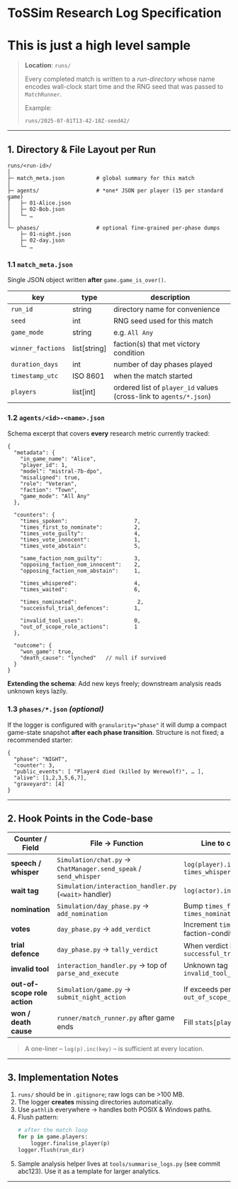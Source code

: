 # ToSSim Research Log Specification
# This is just a high level sample

> **Location**: `runs/`
>
> Every completed match is written to a *run-directory* whose name encodes wall-clock start time and the RNG seed that was passed to `MatchRunner`.
>
> Example:
> ```text
> runs/2025-07-01T13-42-18Z-seed42/
> ```

---
## 1. Directory & File Layout per Run

```
runs/<run-id>/
│
├─ match_meta.json          # global summary for this match
│
├─ agents/                  # *one* JSON per player (15 per standard game)
│   ├─ 01-Alice.json
│   ├─ 02-Bob.json
│   └─ …
│
└─ phases/                  # optional fine-grained per-phase dumps
    ├─ 01-night.json
    ├─ 02-day.json
    └─ …
```

### 1.1  `match_meta.json`
Single JSON object written **after** `game.game_is_over()`.

| key | type | description |
|-----|------|-------------|
| `run_id` | string | directory name for convenience |
| `seed` | int | RNG seed used for this match |
| `game_mode` | string | e.g. `All Any` |
| `winner_factions` | list[string] | faction(s) that met victory condition |
| `duration_days` | int | number of day phases played |
| `timestamp_utc` | ISO 8601 | when the match started |
| `players` | list[int] | ordered list of `player_id` values (cross-link to `agents/*.json`) |

### 1.2  `agents/<id>-<name>.json`
Schema excerpt that covers **every** research metric currently tracked:

```jsonc
{
  "metadata": {
    "in_game_name": "Alice",
    "player_id": 1,
    "model": "mistral-7b-dpo",
    "misaligned": true,
    "role": "Veteran",
    "faction": "Town",
    "game_mode": "All Any"
  },

  "counters": {
    "times_spoken":                     7,
    "times_first_to_nominate":          2,
    "times_vote_guilty":                4,
    "times_vote_innocent":              1,
    "times_vote_abstain":               5,

    "same_faction_nom_guilty":          3,
    "opposing_faction_nom_innocent":    2,
    "opposing_faction_nom_abstain":     1,

    "times_whispered":                  4,
    "times_waited":                     6,

    "times_nominated":                   2,
    "successful_trial_defences":        1,

    "invalid_tool_uses":                0,
    "out_of_scope_role_actions":        1
  },

  "outcome": {
    "won_game": true,
    "death_cause": "lynched"   // null if survived
  }
}
```

**Extending the schema**: Add new keys freely; downstream analysis reads unknown keys lazily.

### 1.3  `phases/*.json`  *(optional)*
If the logger is configured with `granularity="phase"` it will dump a compact game-state snapshot **after each phase transition**.  Structure is not fixed; a recommended starter:

```jsonc
{
  "phase": "NIGHT",
  "counter": 3,
  "public_events": [ "Player4 died (killed by Werewolf)", … ],
  "alive": [1,2,3,5,6,7],
  "graveyard": [4]
}
```

---
## 2. Hook Points in the Code-base

| Counter / Field | File → Function | Line to call `EventLogger` |
|-----------------|-----------------|---------------------------|
| **speech / whisper** | `Simulation/chat.py` → `ChatManager.send_speak` / `send_whisper` | `log(player).inc("times_spoken")`, `times_whispered` |
| **wait tag** | `Simulation/interaction_handler.py` (`<wait>` handler) | `log(actor).inc("times_waited")` |
| **nomination** | `Simulation/day_phase.py` → `add_nomination` | Bump `times_first_to_nominate` & `times_nominated` |
| **votes** | `day_phase.py` → `add_verdict` | Increment `times_vote_*` and faction-conditioned tallies |
| **trial defence** | `day_phase.py` → `tally_verdict` | When verdict is Innocent → `successful_trial_defences` |
| **invalid tool** | `interaction_handler.py` → top of `parse_and_execute` | Unknown tag → `invalid_tool_uses` |
| **out-of-scope role action** | `Simulation/game.py` → `submit_night_action` | If exceeds per-role limit → `out_of_scope_role_actions` |
| **won / death cause** | `runner/match_runner.py` after game ends | Fill `stats[player].outcome` |

> A one-liner – `log(p).inc(key)` – is sufficient at every location.

---
## 3. Implementation Notes

1. `runs/` should be in `.gitignore`; raw logs can be >100 MB.
2. The logger **creates** missing directories automatically.
3. Use `pathlib` everywhere → handles both POSIX & Windows paths.
4. Flush pattern:
   ```python
   # after the match loop
   for p in game.players:
       logger.finalise_player(p)
   logger.flush(run_dir)
   ```
5. Sample analysis helper lives at `tools/summarise_logs.py` (see commit abc123).  Use it as a template for larger analytics.

---

